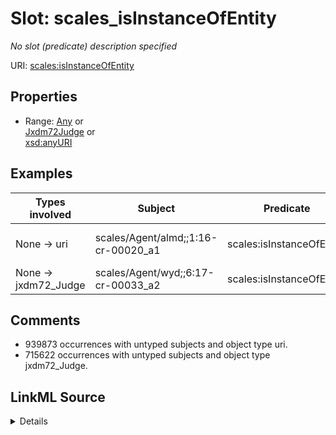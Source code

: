 

# Slot: scales_isInstanceOfEntity


_No slot (predicate) description specified_





URI: [scales:isInstanceOfEntity](http://schemas.scales-okn.org/rdf/scales#isInstanceOfEntity)



<!-- no inheritance hierarchy -->








## Properties

* Range: [Any](../classes/Any.md)&nbsp;or&nbsp;<br />[Jxdm72Judge](../classes/Jxdm72Judge.md)&nbsp;or&nbsp;<br />[xsd:anyURI](http://www.w3.org/2001/XMLSchema#anyURI)






## Examples

| Types involved | Subject | Predicate | Object |
| --- | --- | --- | --- |
| None → uri | scales/Agent/almd;;1:16-cr-00020_a1 | scales:isInstanceOfEntity | scales/PartyEntity/SPID-GOVERNMENT-ST-025-000001969 |
| None → jxdm72_Judge | scales/Agent/wyd;;6:17-cr-00033_a2 | scales:isInstanceOfEntity | scales/JudgeEntity/SJ001755 |


## Comments

* 939873 occurrences with untyped subjects and object type uri.
* 715622 occurrences with untyped subjects and object type jxdm72_Judge.



## LinkML Source

<details>

```yaml
name: scales_isInstanceOfEntity
description: No slot (predicate) description specified
comments:
- 939873 occurrences with untyped subjects and object type uri.
- 715622 occurrences with untyped subjects and object type jxdm72_Judge.
examples:
- description: None → uri
  object:
    example_object: scales/PartyEntity/SPID-GOVERNMENT-ST-025-000001969
    example_object_type: uri
    example_predicate: scales:isInstanceOfEntity
    example_subject: scales/Agent/almd;;1:16-cr-00020_a1
    example_subject_type: None
- description: None → jxdm72_Judge
  object:
    example_object: scales/JudgeEntity/SJ001755
    example_object_type: jxdm72_Judge
    example_predicate: scales:isInstanceOfEntity
    example_subject: scales/Agent/wyd;;6:17-cr-00033_a2
    example_subject_type: None
from_schema: scales-kg-new
rank: 1000
slot_uri: scales:isInstanceOfEntity
alias: scales_isInstanceOfEntity
range: Any
any_of:
- range: jxdm72_Judge
- range: uri

```
</details>